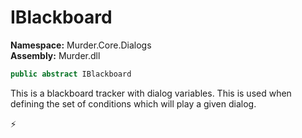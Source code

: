# IBlackboard

**Namespace:** Murder.Core.Dialogs \
**Assembly:** Murder.dll

```csharp
public abstract IBlackboard
```

This is a blackboard tracker with dialog variables.
            This is used when defining the set of conditions which will play a given dialog.



⚡